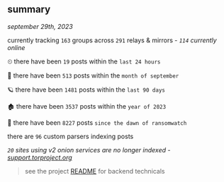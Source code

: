 
## summary
_september 29th, 2023_

currently tracking `163` groups across `291` relays & mirrors - _`114` currently online_

⏲ there have been `19` posts within the `last 24 hours`

🦈 there have been `513` posts within the `month of september`

🪐 there have been `1481` posts within the `last 90 days`

🏚 there have been `3537` posts within the `year of 2023`

🦕 there have been `8227` posts `since the dawn of ransomwatch`

there are `96` custom parsers indexing posts

_`20` sites using v2 onion services are no longer indexed - [support.torproject.org](https://support.torproject.org/onionservices/v2-deprecation/)_

> see the project [README](https://github.com/joshhighet/ransomwatch#ransomwatch--) for backend technicals
